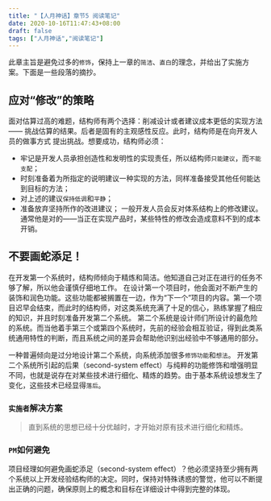 ```yaml
---
title: "【人月神话】章节5 阅读笔记"
date: 2020-10-16T11:47:43+08:00
draft: false
tags: ["人月神话","阅读笔记"]
---
```


此章主旨是避免过多的`修饰`，保持上一章的`简洁`、`直白`的理念，并给出了实施方案。下面是一些段落的摘抄。

<!--more-->

## 应对“修改”的策略
面对估算过高的难题，结构师有两个选择：削减设计或者建议成本更低的实现方法 —— 挑战估算的结果。后者是固有的主观感性反应。此时，结构师是在向开发人员的做事方式
提出挑战。想要成功，结构师必须：
- 牢记是开发人员承担创造性和发明性的实现责任，所以结构师`只能建议`，而`不能支配`；
- 时刻准备着为所指定的说明建议一种实现的方法，同样准备接受其他任何能达到目标的方法；
- 对上述的建议`保持低调`和`平静`；
- 准备放弃坚持所作的改进建议；
一般开发人员会反对体系结构上的修改建议。通常他是对的——当正在实现产品时，某些特性的修改会造成意料不到的成本开销。


## 不要画蛇添足！
在开发第一个系统时，结构师倾向于精炼和简洁。他知道自己对正在进行的任务不够了解，所以他会谨慎仔细地工作。
在设计第一个项目时，他会面对不断产生的装饰和润色功能。这些功能都被搁置在一边，作为“下一个”项目的内容。第一个项目迟早会结束，而此时的结构师，对这类系统充满了十足的信心，熟练掌握了相应的知识，并且时刻准备开发第二个系统。
第二个系统是设计师们所设计的最危险的系统。而当他着手第三个或第四个系统时，先前的经验会相互验证，得到此类系统通用特性的判断，而且系统之间的差异会帮助他识别出经验中不够通用的部分。

一种普遍倾向是过分地设计第二个系统，向系统添加很多`修饰功能`和`想法`。
开发第二个系统所引起的后果（second-system effect）与纯粹的功能修饰和增强明显不同，也就是说存在对某些技术进行细化、精炼的趋势。由于基本系统设想发生了变化，这些技术已经显得`落后`。

### `实施者`解决方案
> 直到系统的思想已经十分优越时，才开始对原有技术进行细化和精炼。

### `PM`如何避免
项目经理如何避免画蛇添足（second-system effect）？他必须坚持至少拥有两个系统以上开发经验结构师的决定。同时，保持对特殊诱惑的警觉，他可以不断提出正确的问题，确保原则上的概念和目标在详细设计中得到完整的体现。